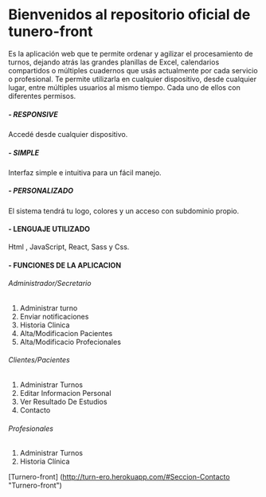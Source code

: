 #  Bienvenidos al repositorio oficial de tunero-front 

Es la aplicación web que te permite ordenar y agilizar el procesamiento de turnos, dejando atrás las grandes planillas de Excel, calendarios compartidos o múltiples cuadernos que usás actualmente por cada servicio o profesional. Te permite utilizarla en cualquier dispositivo, desde cualquier lugar, entre múltiples usuarios al mismo tiempo. Cada uno de ellos con diferentes permisos.

##### - RESPONSIVE
Accedé desde cualquier dispositivo.
##### - SIMPLE
Interfaz simple e intuitiva para un fácil manejo.
##### - PERSONALIZADO
El sistema tendrá tu logo, colores y un acceso con subdominio propio.
#### - LENGUAJE UTILIZADO
Html , JavaScript, React, Sass y Css.
#### - FUNCIONES DE LA APLICACION
###### Administrador/Secretario

1. Administrar turno
2. Enviar notificaciones
3. Historia Clinica
4. Alta/Modificacion Pacientes
5. Alta/Modificacio Profecionales

###### Clientes/Pacientes

1. Administrar Turnos
2. Editar Informacion Personal
3. Ver Resultado De Estudios
4. Contacto

###### Profesionales

1. Administrar Turnos
2. Historia Clínica

[Turnero-front] (http://turn-ero.herokuapp.com/#Seccion-Contacto "Turnero-front")


